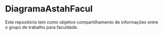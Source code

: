 # DiagramaAstahFacul
Este repositório tem como objetivo compartilhamento de informações entre o grupo de trabalho para faculdade.
